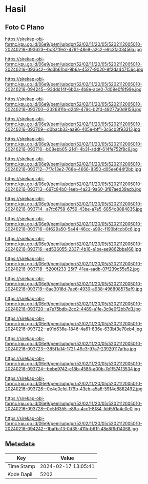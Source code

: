 # Hasil

## Foto C Plano

https://sirekap-obj-formc.kpu.go.id/06e9/pemilu/pdpr/52/02/11/20/05/5202112005010-20240216-093623--bc37f9e2-479f-48e8-a2c2-e9c3fa03456a.jpg

https://sirekap-obj-formc.kpu.go.id/06e9/pemilu/pdpr/52/02/11/20/05/5202112005010-20240216-093642--9d3b61bd-9b6a-4527-9020-9f2da447156c.jpg

https://sirekap-obj-formc.kpu.go.id/06e9/pemilu/pdpr/52/02/11/20/05/5202112005010-20240216-094245--93ddd14f-6b0a-4b8e-ace0-7d09e0f8f99e.jpg

https://sirekap-obj-formc.kpu.go.id/06e9/pemilu/pdpr/52/02/11/20/05/5202112005010-20240216-093700--2326811b-d249-479c-b2fd-49277a0d9156.jpg

https://sirekap-obj-formc.kpu.go.id/06e9/pemilu/pdpr/52/02/11/20/05/5202112005010-20240216-093709--d0bacb33-aa96-405e-bff1-3c6cb3f93313.jpg

https://sirekap-obj-formc.kpu.go.id/06e9/pemilu/pdpr/52/02/11/20/05/5202112005010-20240216-093710--b08ebb05-21d1-4b31-addf-614fe752f8c6.jpg

https://sirekap-obj-formc.kpu.go.id/06e9/pemilu/pdpr/52/02/11/20/05/5202112005010-20240216-093712--7f7c13e2-768e-4666-8350-d05ee644f2bb.jpg

https://sirekap-obj-formc.kpu.go.id/06e9/pemilu/pdpr/52/02/11/20/05/5202112005010-20240216-093713--697c84b0-1eeb-4a23-9a60-3f87aed39acb.jpg

https://sirekap-obj-formc.kpu.go.id/06e9/pemilu/pdpr/52/02/11/20/05/5202112005010-20240216-093714--a7fc6758-6759-43be-a7e5-6854c8884835.jpg

https://sirekap-obj-formc.kpu.go.id/06e9/pemilu/pdpr/52/02/11/20/05/5202112005010-20240216-093716--8f629a50-5a44-46cc-a99c-f190bfccb0c8.jpg

https://sirekap-obj-formc.kpu.go.id/06e9/pemilu/pdpr/52/02/11/20/05/5202112005010-20240216-093716--ed536055-2337-4b16-a1be-ee9862bba168.jpg

https://sirekap-obj-formc.kpu.go.id/06e9/pemilu/pdpr/52/02/11/20/05/5202112005010-20240216-093718--5200f233-25f7-41ea-aadb-07f239c55e52.jpg

https://sirekap-obj-formc.kpu.go.id/06e9/pemilu/pdpr/52/02/11/20/05/5202112005010-20240216-093719--8ae3016d-7ae6-4930-a938-496808575af9.jpg

https://sirekap-obj-formc.kpu.go.id/06e9/pemilu/pdpr/52/02/11/20/05/5202112005010-20240216-093720--a7e75bdb-2cc2-4489-a1fe-3c0e0f2bb7d3.jpg

https://sirekap-obj-formc.kpu.go.id/06e9/pemilu/pdpr/52/02/11/20/05/5202112005010-20240216-093722--a91d636a-1846-4a61-836e-633bf3e70eb4.jpg

https://sirekap-obj-formc.kpu.go.id/06e9/pemilu/pdpr/52/02/11/20/05/5202112005010-20240216-093723--385f1a14-172f-49e3-97a7-23929117afba.jpg

https://sirekap-obj-formc.kpu.go.id/06e9/pemilu/pdpr/52/02/11/20/05/5202112005010-20240216-093724--bebe9742-c18b-4585-a00b-7e1f57413534.jpg

https://sirekap-obj-formc.kpu.go.id/06e9/pemilu/pdpr/52/02/11/20/05/5202112005010-20240216-093726--0e4c0cfd-179b-43eb-a5a6-5914c8882492.jpg

https://sirekap-obj-formc.kpu.go.id/06e9/pemilu/pdpr/52/02/11/20/05/5202112005010-20240216-093728--0c5f6355-e89a-4cc1-8f84-fdd551a4c0e0.jpg

https://sirekap-obj-formc.kpu.go.id/06e9/pemilu/pdpr/52/02/11/20/05/5202112005010-20240216-094242--1bafbc13-0d35-411b-b61f-48e8f9d14068.jpg


## Metadata

| Key        | Value               |
| ---------- | ------------------- |
| Time Stamp | 2024-02-17 13:05:41 |
| Kode Dapil | 5202                |



